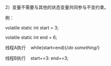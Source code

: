 

2）变量不需要与其他的状态变量共同参与不变约束。

例：

volatile static int start = 3;

volatile static int end = 6;

线程A执行    while(start<end){/*do something*/}

线程B执行    start+=3: end+=3;
